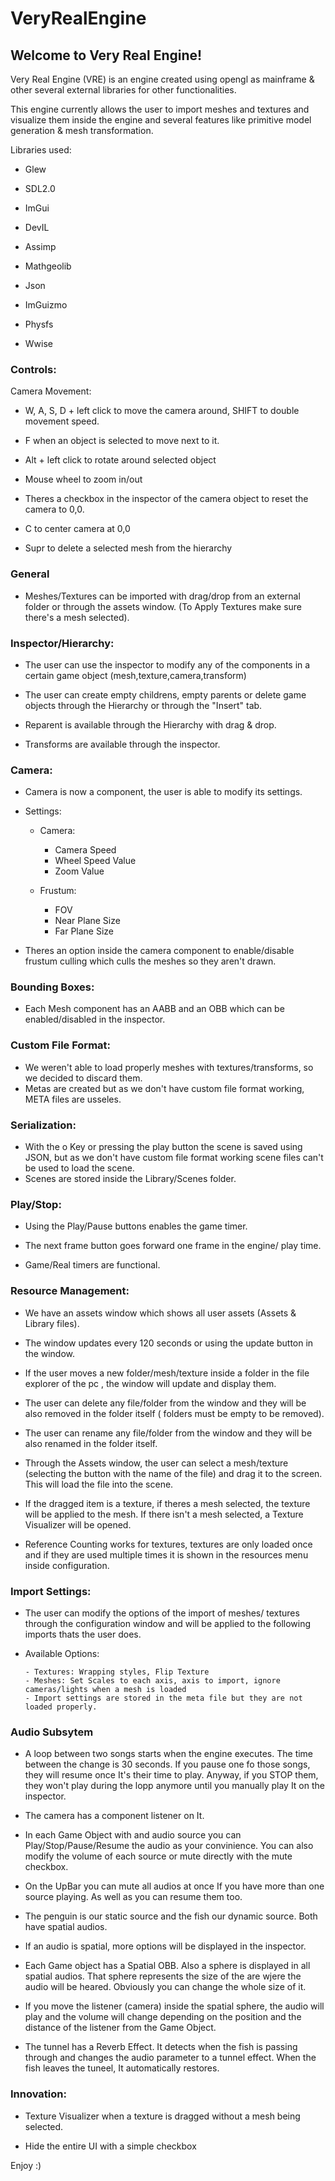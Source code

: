 # VeryRealEngine

## Welcome to Very Real Engine!

 Very Real Engine (VRE) is an engine created using opengl as mainframe & other several external libraries for other functionalities.

 This engine currently allows the user to import meshes and textures and visualize them inside the engine and several features like primitive model generation & mesh transformation.


Libraries used:

- Glew 

- SDL2.0

- ImGui

- DevIL

- Assimp

- Mathgeolib

- Json

- ImGuizmo

- Physfs

- Wwise


### Controls:

Camera Movement:

- W, A, S, D + left click to move the camera around, SHIFT to double movement speed.

- F when an object is selected to move next to it.

- Alt + left click to rotate around selected object

- Mouse wheel to zoom in/out

- Theres a checkbox in the inspector of the camera object to reset the camera to 0,0.

- C to center camera at 0,0

- Supr to delete a selected mesh from the hierarchy


### General

- Meshes/Textures can be imported with drag/drop from an external folder or through the assets window. (To Apply Textures make sure there's a mesh selected).


### Inspector/Hierarchy:

- The user can use the inspector to modify any of the components in a certain game object (mesh,texture,camera,transform)

- The user can create empty childrens, empty parents or delete game objects through the Hierarchy or through the "Insert" tab.

- Reparent is available through the Hierarchy with drag & drop.

- Transforms are available through the inspector.


### Camera:

- Camera is now a component, the user is able to modify its settings.

- Settings:

  - Camera: 

       - Camera Speed
       - Wheel Speed Value 
       - Zoom Value

  - Frustum:
         
       - FOV
       - Near Plane Size
       - Far Plane Size

- Theres an option inside the camera component to enable/disable frustum culling which culls the meshes so they aren't drawn.


### Bounding Boxes:

- Each Mesh component has an AABB and an OBB which can be enabled/disabled in the inspector.


### Custom File Format:

- We weren't able to load properly meshes with textures/transforms, so we decided to discard them.
- Metas are created but as we don't have custom file format working, META files are usseles.


### Serialization:

- With the o Key or pressing the play button the scene is saved using JSON, but as we don't have custom file format working scene files can't be used to load the scene. 
- Scenes are stored inside the Library/Scenes folder.


### Play/Stop:

- Using the Play/Pause buttons enables the game timer.

- The next frame button goes forward one frame in the engine/ play time.

- Game/Real timers are functional.


### Resource Management:

- We have an assets window which shows all user assets (Assets & Library files).

- The window updates every 120 seconds or using the update button in the window.

- If the user moves a new folder/mesh/texture inside a folder in the file explorer of the pc , the window will update and display them.

- The user can delete any file/folder from the window and they will be also removed in the folder itself ( folders must be empty to be removed).

- The user can rename any file/folder from the window and they will be also renamed in the folder itself.

- Through the Assets window, the user can select a mesh/texture (selecting the button with the name of the file) and drag it to the screen. This will load the file into the scene. 

- If the dragged item is a texture, if theres a mesh selected, the texture will be applied to the mesh. If there isn't a mesh selected, a Texture Visualizer will be opened.

- Reference Counting works for textures, textures are only loaded once and if they are used multiple times it is shown in the resources menu inside configuration.


### Import Settings:


- The user can modify the options of the import of meshes/ textures through the configuration window and will be applied to the following imports thats the user does.

- Available Options:


      - Textures: Wrapping styles, Flip Texture 
      - Meshes: Set Scales to each axis, axis to import, ignore cameras/lights when a mesh is loaded
      - Import settings are stored in the meta file but they are not loaded properly.
          	

### Audio Subsytem

- A loop between two songs starts when the engine executes. The time between the change is 30 seconds. If you pause one fo those songs, they will resume once It's their time to play. Anyway, if you STOP them, they won't play during the lopp anymore until you manually play It on the inspector.     
- The camera has a component listener on It.  
- In each Game Object with and audio source you can Play/Stop/Pause/Resume the audio as your convinience. You can also modify the volume of each source or mute directly with the mute checkbox. 
- On the UpBar you can mute all audios at once If you have more than one source playing. As well as you can resume them too.

- The penguin is our static source and the fish our dynamic source. Both have spatial audios.

- If an audio is spatial, more options will be displayed in the inspector. 
- Each Game object has a Spatial OBB. Also a sphere is displayed in all spatial audios. That sphere represents the size of the are wjere the audio will be heared. Obviously you can change the whole size of it. 
- If you move the listener (camera) inside the spatial sphere, the audio will play and the volume will change depending on the position and the distance of the listener from the Game Object.

- The tunnel has a Reverb Effect. It detects when the fish is passing through and changes the audio parameter to a tunnel effect. When the fish leaves the tuneel, It automatically restores.

### Innovation:

-  Texture Visualizer when a texture is dragged without a mesh being selected.

- Hide the entire UI with a simple checkbox


Enjoy :)



